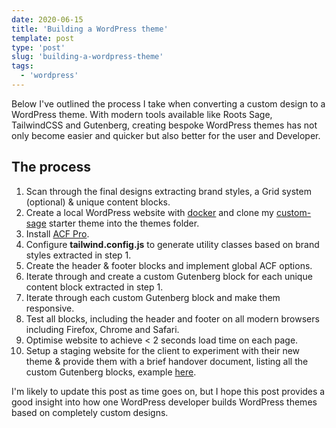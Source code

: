 ```yaml
---
date: 2020-06-15
title: 'Building a WordPress theme'
template: post
type: 'post'
slug: 'building-a-wordpress-theme'
tags:
  - 'wordpress'
---
```


Below I've outlined the process I take when converting a custom design to a WordPress theme. With modern tools available like Roots Sage, TailwindCSS and Gutenberg, creating bespoke WordPress themes has not only become easier and quicker but also better for the user and Developer.

<!-- 
Recently I made the shift to TailwindCSS for all my CSS and it's dramtically reduced my development time. The great thing about TailwindCSS is that there's no tradeoff in quality, you utilize the same utility classes based on the design system you configure in the tailwind.config.js file. In essence, it saves a lot of repetitive CSS tasks so you can focus on the more vital website aspects like optimisation and responsiveness. -->

<!-- In terms of project management I usually use Trello. This really depends on the scope of the project, as most of my projects fall in the small - medium catergory, I find managing a trello board unnesseccary as it delays development time. However, if the client requires a way to gauge the project progress, I normally create a staging website and update it daily throughout the project build. -->


## The process

1. Scan through the final designs extracting brand styles, a Grid system (optional) & unique content blocks.
2. Create a local WordPress website with [docker](/docker-wordpress) and clone my [custom-sage](https://github.com/baillieogrady/custom-sage) starter theme into the themes folder.
3. Install [ACF Pro](https://www.advancedcustomfields.com/pro/).
4. Configure **tailwind.config.js** to generate utility classes based on brand styles extracted in step 1.
5. Create the header & footer blocks and implement global ACF options.
6. Iterate through and create a custom Gutenberg block for each unique content block extracted in step 1.
7. Iterate through each custom Gutenberg block and make them responsive.
8. Test all blocks, including the header and footer on all modern browsers including Firefox, Chrome and Safari.
9. Optimise website to achieve < 2 seconds load time on each page. 
10. Setup a staging website for the client to experiment with their new theme & provide them with a brief handover document, listing all the custom Gutenberg blocks, example [here](https://handover.baillieogrady.com).

I'm likely to update this post as time goes on, but I hope this post provides a good insight into how one WordPress developer builds WordPress themes based on completely custom designs.